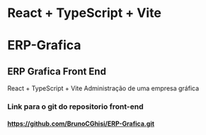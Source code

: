 # React + TypeScript + Vite

# ERP-Grafica
## ERP Grafica Front End
React + TypeScript + Vite
Administração de uma empresa gráfica
### Link para  o git do repositorio  front-end  
#### https://github.com/BrunoCGhisi/ERP-Grafica.git
